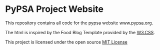 # PyPSA Project Website

This repository contains all code for the pypsa website www.pypsa.org. 

The html is inspired by the Food Blog Template provided by the [W3.CSS](https://www.w3schools.com/w3css/w3css_templates.asp).

This project is licensed under the open source [MIT License](https://github.com/PyPSA/project-website/blob/master/LICENSE.txt)